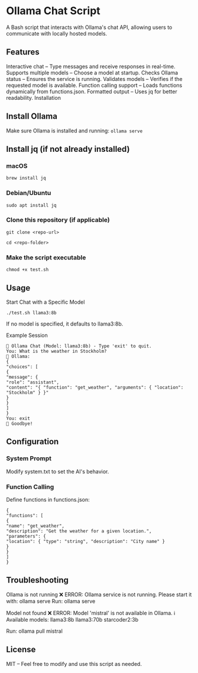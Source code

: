 # Ollama Chat Script

A Bash script that interacts with Ollama's chat API, allowing users to communicate with locally hosted models.

## Features

Interactive chat – Type messages and receive responses in real-time.
Supports multiple models – Choose a model at startup.
Checks Ollama status – Ensures the service is running.
Validates models – Verifies if the requested model is available.
Function calling support – Loads functions dynamically from functions.json.
Formatted output – Uses jq for better readability.
Installation

## Install Ollama
Make sure Ollama is installed and running:
```ollama serve```

## Install jq (if not already installed)
### macOS
```brew install jq```
### Debian/Ubuntu
```sudo apt install jq```

### Clone this repository (if applicable)

```git clone <repo-url>```

```cd <repo-folder>```

### Make the script executable
```chmod +x test.sh```

## Usage

Start Chat with a Specific Model

```./test.sh llama3:8b```

If no model is specified, it defaults to llama3:8b.

Example Session
```
🤖 Ollama Chat (Model: llama3:8b) - Type 'exit' to quit.
You: What is the weather in Stockholm?
🤖 Ollama:
{
"choices": [
{
"message": {
"role": "assistant",
"content": "{ "function": "get_weather", "arguments": { "location": "Stockholm" } }"
}
}
]
}
You: exit
👋 Goodbye!
```

## Configuration

### System Prompt
Modify system.txt to set the AI's behavior.

### Function Calling
Define functions in functions.json:
```
{
"functions": [
{
"name": "get_weather",
"description": "Get the weather for a given location.",
"parameters": {
"location": { "type": "string", "description": "City name" }
}
}
]
}
```

## Troubleshooting

Ollama is not running
❌ ERROR: Ollama service is not running. Please start it with: ollama serve
Run:
ollama serve

Model not found
❌ ERROR: Model 'mistral' is not available in Ollama.
ℹ️ Available models:
llama3:8b
llama3:70b
starcoder2:3b

Run:
ollama pull mistral

## License

MIT – Feel free to modify and use this script as needed.
